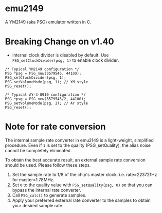 emu2149
=======

A YM2149 (aka PSG) emulator written in C.

# Breaking Change on v1.40
- Internal clock divider is disabled by default. Use `PSG_setClockDivider(psg, 1)` to enable clock divider.

```
/* Typical YM2149 configuration */
PSG *psg = PSG_new(3579545, 44100);
PSG_setClockDivider(psg, 1);
PSG_setVolumeMode(psg, 1); // YM style
PSG_reset();

/* Typical AY-3-8910 configuration */
PSG *psg = PSG_new(3579545/2, 44100);
PSG_setVolumeMode(psg, 2); // AY style
PSG_reset();
```

# Note for rate conversion

The internal sample rate converter in emu2149 is a light-weight, simplified procedure.
Even if `1` is set to the quality (PSG_setQuality), the alias noise cannot be completely eliminated.

To obtain the best accurate result, an external sample rate conversion should be used. 
Please follow these steps.

1. Set the sample rate to 1/8 of the chip's master clock. i.e. rate=223721Hz for master=1.78MHz.
2. Set `0` to the quality value with `PSG_setQuality(psg, 0)` so that you can bypass the internal rate converter.
3. Call `PSG_calc()` to generate samples.
4. Apply your preferred external rate converter to the samples to obtain your desired sample rate.